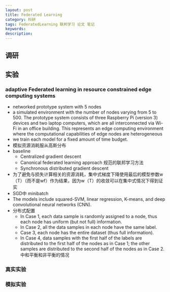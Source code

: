 ```yaml
---
layout: post
title: Federated Learning
category: 科研
tags: FederatedLearning 联邦学习 论文 笔记
keywords: 
description:
---
```


## 调研

## 实验

### adaptive Federated learning in resource constrained edge computing systems

+ networked prototype system with 5 nodes
+ a simulated environment with the number of nodes varying from 5 to 500. The prototype system consists of three Raspberry Pi (version 3) devices and two laptop computers, which are all interconnected via Wi-Fi in an office building. This represents an edge computing environment where the computational capabilities of edge nodes are heterogeneous
+ we train each model for a fixed amount of time budget.
+ 模拟资源消耗服从高斯分布
+ baseline
  + Centralized gradient descent
  + Canonical federated learning approach 规范的联邦学习方法
  + Synchronous distributed gradient descent
+ 为了避免与损失计算相关的资源消耗，集中式梯度下降使用最后的模型参数w（T）（而不是wf）作为结果，因为w（T）的收敛可以在集中式情况下得到证实
+ SGD中 minibatch
+ The models include squared-SVM, linear regression, K-means, and deep convolutional neural networks (CNN).
+ 分布式配置
  + In Case 1, each data sample is randomly assigned to a node, thus each node has uniform (but not full) information.
  + In Case 2, all the data samples in each node have the same label.
  + Case 3, each node has the entire dataset (thus full information).
  + In Case 4, data samples with the first half of the labels are distributed to the first half of the nodes as in Case 1; the other samples are distributed to the second half of the nodes as in Case 2. 中和平衡和非平衡的情况

### 真实实验

### 模拟实验
